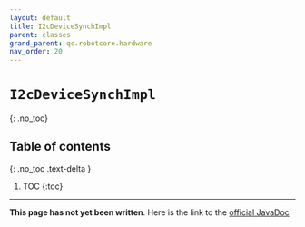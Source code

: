 ```yaml
---
layout: default
title: I2cDeviceSynchImpl
parent: classes
grand_parent: qc.robotcore.hardware
nav_order: 20
---
```

# `I2cDeviceSynchImpl`
{: .no_toc}

## Table of contents
{: .no_toc .text-delta }

1. TOC
{:toc}
---
**This page has not yet been written**. Here is the link to the [official JavaDoc](https://ftctechnh.github.io/ftc_app/doc/javadoc/com/qualcomm/robotcore/hardware/I2cDeviceSynchImpl.html)
        